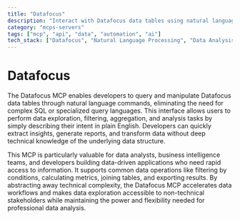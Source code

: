 ```yaml
---
title: "Datafocus"
description: "Interact with Datafocus data tables using natural language queries for seamless data analysis and exploration."
category: "mcps-servers"
tags: ["mcp", "api", "data", "automation", "ai"]
tech_stack: ["Datafocus", "Natural Language Processing", "Data Analysis", "Business Intelligence", "Data Tables"]
---
```


# Datafocus

The Datafocus MCP enables developers to query and manipulate Datafocus data tables through natural language commands, eliminating the need for complex SQL or specialized query languages. This interface allows users to perform data exploration, filtering, aggregation, and analysis tasks by simply describing their intent in plain English. Developers can quickly extract insights, generate reports, and transform data without deep technical knowledge of the underlying data structure.

This MCP is particularly valuable for data analysts, business intelligence teams, and developers building data-driven applications who need rapid access to information. It supports common data operations like filtering by conditions, calculating metrics, joining tables, and exporting results. By abstracting away technical complexity, the Datafocus MCP accelerates data workflows and makes data exploration accessible to non-technical stakeholders while maintaining the power and flexibility needed for professional data analysis.
